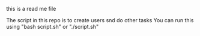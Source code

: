 this is a read me file


The script in this repo is to create users snd do other tasks
You can run this using "bash script.sh" or "./script.sh"
